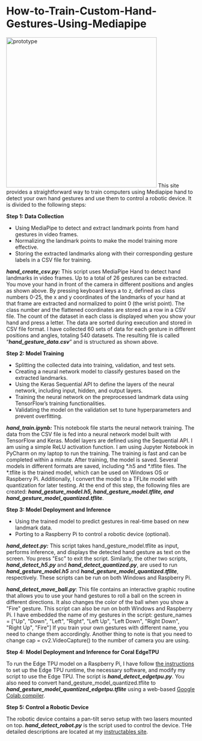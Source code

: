 # How-to-Train-Custom-Hand-Gestures-Using-Mediapipe
<img src="/hand_gesture.GIF" alt="prototype" height="400">
This site provides a straightforward way to train computers using Mediapipe hand to detect your own hand gestures and use them to control a robotic device. It is divided to the following steps:

**Step 1: Data Collection**
*	Using MediaPipe to detect and extract landmark points from hand gestures in video frames.
*	Normalizing the landmark points to make the model training more effective.
*	Storing the extracted landmarks along with their corresponding gesture labels in a CSV file for training.

***hand_create_csv.py:*** This script uses MediaPipe Hand to detect hand landmarks in video frames. Up to a total of 26 gestures can be extracted. You move your hand in front of the camera in different positions and angles as shown above. By pressing keyboard keys a to z, defined as class numbers 0-25, the x and y coordinates of the landmarks of your hand at that frame are extracted and normalized to point 0 (the wrist point). The class number and the flattened coordinates are stored as a row in a CSV file. The count of the dataset in each class is displayed when you show your hand and press a letter. The data are sorted during execution and stored in CSV file format. I have collected 60 sets of data for each gesture in different positions and angles, totaling 540 datasets. The resulting file is called “***hand_gesture_data.csv***” and is structured as shown above.

**Step 2: Model Training**
* Splitting the collected data into training, validation, and test sets.
* Creating a neural network model to classify gestures based on the extracted landmarks.
*	Using the Keras Sequential API to define the layers of the neural network, including input, hidden, and output layers.
*	Training the neural network on the preprocessed landmark data using TensorFlow’s training functionalities.
*	Validating the model on the validation set to tune hyperparameters and prevent overfitting.

***hand_train.ipynb:*** This notebook file starts the neural network training. The data from the CSV file is fed into a neural network model built with TensorFlow and Keras. Model layers are defined using the Sequential API. I am using a simple ReLU activation function. 
I am using Jupyter Notebook in PyCharm on my laptop to run the training. The training is fast and can be completed within a minute. After training, the model is saved. Several models in different formats are saved, including *.h5 and *.tflite files. The *.tflite is the trained model, which can be used on Windows OS or Raspberry Pi. Additionally, I convert the model to a TFLite model with quantization for later testing. At the end of this step, the following files are created: ***hand_gesture_model.h5, hand_gesture_model.tflite, and hand_gesture_model_quantized.tflite***.

**Step 3: Model Deployment and Inference**
*	Using the trained model to predict gestures in real-time based on new landmark data.
*	Porting to a Raspberry Pi to control a robotic device (optional).

***hand_detect.py:*** This script takes hand_gesture_model.tflite as input, performs inference, and displays the detected hand gesture as text on the screen. You press "Esc" to exit the script. Similarly, the other two scripts, ***hand_detect_h5.py*** and ***hand_detect_quantized.py***, are used to run ***hand_gesture_model.h5*** and ***hand_gesture_model_quantized.tflite***, respectively. These scripts can be run on both Windows and Raspberry Pi.

***hand_detect_move_ball.py***: This file contains an interactive graphic routine that allows you to use your hand gestures to roll a ball on the screen in different directions. It also changes the color of the ball when you show a "Fire" gesture. This script can also be run on both Windows and Raspberry Pi.
I have embedded the name of my gestures in the script:
gesture_names = ["Up", "Down", "Left", "Right", "Left Up", "Left Down", "Right Down", "Right Up", "Fire"]
If you train your own gestures with different name, you need to change them accordingly. Another thing to note is that you need to change cap = cv2.VideoCapture() to the number of camera you are using.

**Step 4: Model Deployment and Inference for Coral EdgeTPU**

To run the Edge TPU model on a Raspberry Pi, I have follow [the instructions](https://coral.ai/docs/accelerator/get-started/#requirements) to set up the Edge TPU runtime, the necessary software, and modify my script to use the Edge TPU. The script is ***hand_detect_edgetpu.py***. You also need to convert hand_gesture_model_quantized.tflite to ***hand_gesture_model_quantized_edgetpu.tflite*** using a web-based [Google Colab compiler](https://colab.research.google.com/github/google-coral/tutorials/blob/master/compile_for_edgetpu.ipynb).

**Step 5: Control a Robotic Device**

The robotic device contains a pan-tilt servo setup with two lasers mounted on top. ***hand_detect_robot.py*** is the script used to control the device. THe detailed descriptions are located at my [instructables site](https://www.instructables.com/How-to-Train-Custom-Hand-Gestures-Using-Mediapipe/).


